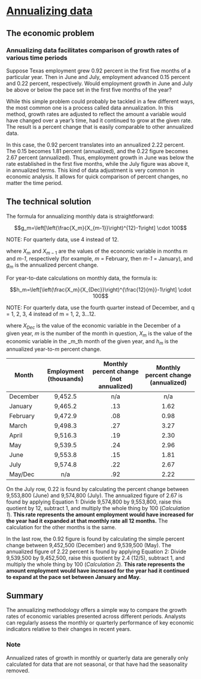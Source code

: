 # [Annualizing data](https://www.dallasfed.org/research/basics/annualizing)

## The economic problem
### Annualizing data facilitates comparison of growth rates of various time periods

Suppose Texas employment grew 0.92 percent in the first five months of a particular year. Then in June and July, employment advanced 0.15 percent and 0.22 percent, respectively. Would employment growth in June and July be above or below the pace set in the first five months of the year?

While this simple problem could probably be tackled in a few different ways, the most common one is a process called data annualization. In this method, growth rates are adjusted to reflect the amount a variable would have changed over a year’s time, had it continued to grow at the given rate. The result is a percent change that is easily comparable to other annualized data.

In this case, the 0.92 percent translates into an annualized 2.22 percent. The 0.15 becomes 1.81 percent (annualized), and the 0.22 figure becomes 2.67 percent (annualized). Thus, employment growth in June was below the rate established in the first five months, while the July figure was above it, in annualized terms. This kind of data adjustment is very common in economic analysis. It allows for quick comparison of percent changes, no matter the time period.

## The technical solution
The formula for annualizing monthly data is straightforward:

```math
g_m=\left[\left(\frac{X_m}{X_{m-1}}\right)^{12}-1\right] \cdot 100
```
NOTE: For quarterly data, use 4 instead of 12.

where $X_m$ and $X_{m-1}$ are the values of the economic variable in months _m_ and _m-1_, respectively (for example, _m_ = February, then _m-1_ = January), and $g_m$ is the annualized percent change.

For year-to-date calculations on monthly data, the formula is:
```math
h_m=\left[\left(\frac{X_m}{X_{Dec}}\right)^{\frac{12}{m}}-1\right] \cdot 100
```
NOTE: For quarterly data, use the fourth quarter instead of December, and q = 1, 2, 3, 4 instead of m = 1, 2, 3…12.

where $X_{Dec}$ is the value of the economic variable in the December of a given year, _m_ is the number of the month in question, $X_m$ is the value of the economic variable in the _m_th month of the given year, and $h_m$ is the annualized year-to-_m_ percent change.

| Month    | Employment (thousands) | Monthly percent change (not annualized) | Monthly percent change (annualized) |
|----------|:----------------------:|:---------------------------------------:|:-----------------------------------:|
| December |         9,452.5        |                   n/a                   |                 n/a                 |
| January  |         9,465.2        |                   .13                   |                 1.62                |
| February |         9,472.9        |                   .08                   |                 0.98                |
| March    |         9,498.3        |                   .27                   |                 3.27                |
| April    |         9,516.3        |                   .19                   |                 2.30                |
| May      |         9,539.5        |                   .24                   |                 2.96                |
| June     |         9,553.8        |                   .15                   |                 1.81                |
| July     |         9,574.8        |                   .22                   |                 2.67                |
| May/Dec  |           n/a          |                   .92                   |                 2.22                |

On the July row, 0.22 is found by calculating the percent change between 9,553,800 (June) and 9,574,800 (July). The annualized figure of 2.67 is found by applying Equation 1: Divide 9,574,800 by 9,553,800, raise this quotient by 12, subtract 1, and multiply the whole thing by 100 (_Calculation 1_). **This rate represents the amount employment would have increased for the year had it expanded at that monthly rate all 12 months.** The calculation for the other months is the same.

In the last row, the 0.92 figure is found by calculating the simple percent change between 9,452,500 (December) and 9,539,500 (May). The annualized figure of 2.22 percent is found by applying Equation 2: Divide 9,539,500 by 9,452,500, raise this quotient by 2.4 (12/5), subtract 1, and multiply the whole thing by 100 (_Calculation 2_). **This rate represents the amount employment would have increased for the year had it continued to expand at the pace set between January and May.**

## Summary
The annualizing methodology offers a simple way to compare the growth rates of economic variables presented across different periods. Analysts can regularly assess the monthly or quarterly performance of key economic indicators relative to their changes in recent years.

### Note
Annualized rates of growth in monthly or quarterly data are generally only calculated for data that are not seasonal, or that have had the seasonality removed.

